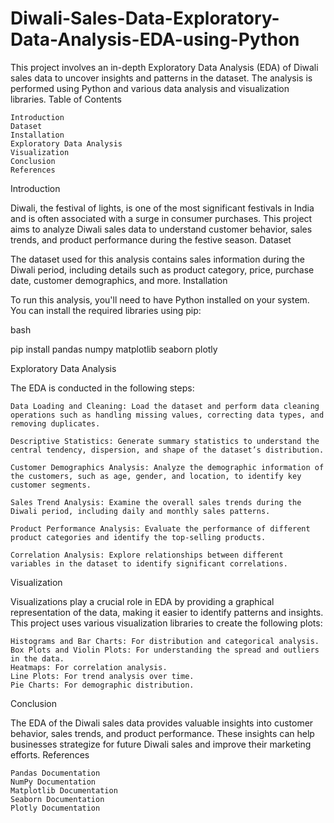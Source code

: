 # Diwali-Sales-Data-Exploratory-Data-Analysis-EDA-using-Python
This project involves an in-depth Exploratory Data Analysis (EDA) of Diwali sales data to uncover insights and patterns in the dataset. The analysis is performed using Python and various data analysis and visualization libraries.
Table of Contents

    Introduction
    Dataset
    Installation
    Exploratory Data Analysis
    Visualization
    Conclusion
    References

Introduction

Diwali, the festival of lights, is one of the most significant festivals in India and is often associated with a surge in consumer purchases. This project aims to analyze Diwali sales data to understand customer behavior, sales trends, and product performance during the festive season.
Dataset

The dataset used for this analysis contains sales information during the Diwali period, including details such as product category, price, purchase date, customer demographics, and more.
Installation

To run this analysis, you'll need to have Python installed on your system. You can install the required libraries using pip:

bash

pip install pandas numpy matplotlib seaborn plotly

Exploratory Data Analysis

The EDA is conducted in the following steps:

    Data Loading and Cleaning: Load the dataset and perform data cleaning operations such as handling missing values, correcting data types, and removing duplicates.

    Descriptive Statistics: Generate summary statistics to understand the central tendency, dispersion, and shape of the dataset’s distribution.

    Customer Demographics Analysis: Analyze the demographic information of the customers, such as age, gender, and location, to identify key customer segments.

    Sales Trend Analysis: Examine the overall sales trends during the Diwali period, including daily and monthly sales patterns.

    Product Performance Analysis: Evaluate the performance of different product categories and identify the top-selling products.

    Correlation Analysis: Explore relationships between different variables in the dataset to identify significant correlations.

Visualization

Visualizations play a crucial role in EDA by providing a graphical representation of the data, making it easier to identify patterns and insights. This project uses various visualization libraries to create the following plots:

    Histograms and Bar Charts: For distribution and categorical analysis.
    Box Plots and Violin Plots: For understanding the spread and outliers in the data.
    Heatmaps: For correlation analysis.
    Line Plots: For trend analysis over time.
    Pie Charts: For demographic distribution.

Conclusion

The EDA of the Diwali sales data provides valuable insights into customer behavior, sales trends, and product performance. These insights can help businesses strategize for future Diwali sales and improve their marketing efforts.
References

    Pandas Documentation
    NumPy Documentation
    Matplotlib Documentation
    Seaborn Documentation
    Plotly Documentation

